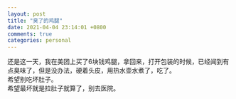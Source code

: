 ```yaml
---
layout: post
title: "臭了的鸡腿"
date: 2021-04-04 23:14:01 +0800
comments: true
categories: personal
---
```

还是这一天，我在美团上买了6块钱鸡腿，拿回来，打开包装的时候，已经闻到有点臭味了，但是没办法，硬着头皮，用热水壶水煮了，吃了。  
希望别吃坏肚子。  
希望最坏就是拉肚子就算了，别去医院。
